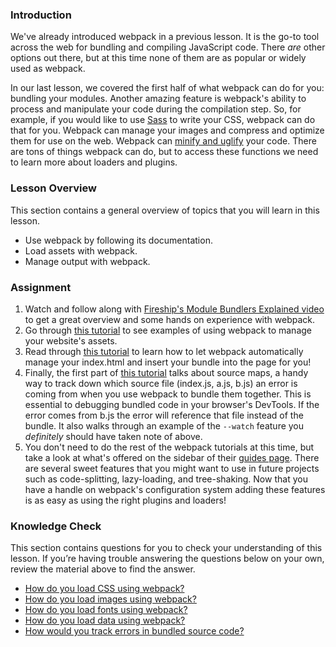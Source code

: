 ### Introduction
We've already introduced webpack in a previous lesson. It is the go-to tool across the web for bundling and compiling JavaScript code. There _are_ other options out there, but at this time none of them are as popular or widely used as webpack.

In our last lesson, we covered the first half of what webpack can do for you: bundling your modules. Another amazing feature is webpack's ability to process and manipulate your code during the compilation step. So, for example, if you would like to use [Sass](http://sass-lang.com/) to write your CSS, webpack can do that for you. Webpack can manage your images and compress and optimize them for use on the web. Webpack can [minify and uglify](https://stackoverflow.com/questions/33708197/does-it-make-sense-to-do-both-minify-and-uglify/33708348) your code. There are tons of things webpack can do, but to access these functions we need to learn more about loaders and plugins.

### Lesson Overview

This section contains a general overview of topics that you will learn in this lesson.

 - Use webpack by following its documentation.
 - Load assets with webpack.
 - Manage output with webpack.

### Assignment

<div class="lesson-content__panel" markdown="1">

1. Watch and follow along with [Fireship's Module Bundlers Explained video](https://www.youtube.com/watch?v=5IG4UmULyoA) to get a great overview and some hands on experience with webpack.
2. Go through [this tutorial](https://webpack.js.org/guides/asset-management/) to see examples of using webpack to manage your website's assets.
3. Read through [this tutorial](https://webpack.js.org/guides/output-management/) to learn how to let webpack automatically manage your index.html and insert your bundle into the page for you!
4. Finally, the first part of [this tutorial](https://webpack.js.org/guides/development/) talks about source maps, a handy way to track down which source file (index.js, a.js, b.js) an error is coming from when you use webpack to bundle them together. This is essential to debugging bundled code in your browser's DevTools. If the error comes from b.js the error will reference that file instead of the bundle. It also walks through an example of the `--watch` feature you _definitely_ should have taken note of above.
5. You don't need to do the rest of the webpack tutorials at this time, but take a look at what's offered on the sidebar of their [guides page](https://webpack.js.org/guides/). There are several sweet features that you might want to use in future projects such as code-splitting, lazy-loading, and tree-shaking. Now that you have a handle on webpack's configuration system adding these features is as easy as using the right plugins and loaders!

</div>

### Knowledge Check

This section contains questions for you to check your understanding of this lesson. If you’re having trouble answering the questions below on your own, review the material above to find the answer.

- <a class="knowledge-check-link" href="https://webpack.js.org/guides/asset-management/#loading-css">How do you load CSS using webpack?</a>
- <a class="knowledge-check-link" href="https://webpack.js.org/guides/asset-management/#loading-images">How do you load images using webpack?</a>
- <a class="knowledge-check-link" href="https://webpack.js.org/guides/asset-management/#loading-fonts">How do you load fonts using webpack?</a>
- <a class="knowledge-check-link" href="https://webpack.js.org/guides/asset-management/#loading-data">How do you load data using webpack?</a>
- <a class="knowledge-check-link" href="https://webpack.js.org/guides/development/">How would you track errors in bundled source code?</a>
